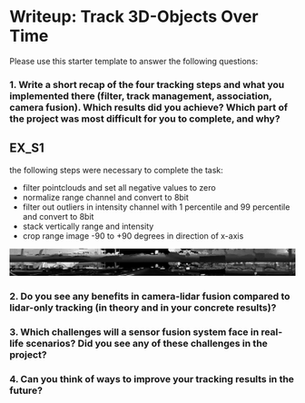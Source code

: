 # Writeup: Track 3D-Objects Over Time

Please use this starter template to answer the following questions:

### 1. Write a short recap of the four tracking steps and what you implemented there (filter, track management, association, camera fusion). Which results did you achieve? Which part of the project was most difficult for you to complete, and why?

## EX_S1

the following steps were necessary to complete the task: 
- filter pointclouds and set all negative values to zero 
- normalize range channel and convert to 8bit 
- filter out outliers in intensity channel with 1 percentile and 99 percentile and convert to 8bit 
- stack vertically range and intensity 
- crop range image -90 to +90 degrees in direction of x-axis
<img src="img/range_image_screenshot_29.08.2023.png"/>



### 2. Do you see any benefits in camera-lidar fusion compared to lidar-only tracking (in theory and in your concrete results)? 


### 3. Which challenges will a sensor fusion system face in real-life scenarios? Did you see any of these challenges in the project?


### 4. Can you think of ways to improve your tracking results in the future?

